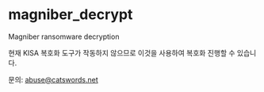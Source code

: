 # magniber_decrypt
Magniber ransomware decryption

현재 KISA 복호화 도구가 작동하지 않으므로 이것을 사용하여 복호화 진행할 수 있습니다.

문의: abuse@catswords.net
